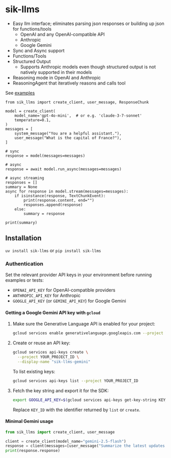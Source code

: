 # sik-llms

- Easy llm interface; eliminates parsing json responses or building up json for functions/tools
    - OpenAI and any OpenAI-compatible API
    - Anthropic
    - Google Gemini
- Sync and Async support
- Functions/Tools
- Structured Output
    - Supports Anthropic models even though structured output is not natively supported in their models
- Reasoning mode in OpenAI and Anthropic
- ReasoningAgent that iteratively reasons and calls tool

See [examples](https://github.com/shane-kercheval/sik-llms/blob/main/examples/examples.ipynb)

```
from sik_llms import create_client, user_message, ResponseChunk

model = create_client(
    model_name='gpt-4o-mini',  # or e.g. 'claude-3-7-sonnet'
    temperature=0.1,
)
messages = [
    system_message("You are a helpful assistant."),
    user_message("What is the capital of France?"),
]

# sync
response = model(messages=messages)

# async
response = await model.run_async(messages=messages)

# async streaming
responses = []
summary = None
async for response in model.stream(messages=messages):
    if isinstance(response, TextChunkEvent):
        print(response.content, end="")
        responses.append(response)
    else:
        summary = response

print(summary)
```

## Installation

`uv install sik-llms` or `pip install sik-llms`

### Authentication

Set the relevant provider API keys in your environment before running examples or tests:

- `OPENAI_API_KEY` for OpenAI-compatible providers
- `ANTHROPIC_API_KEY` for Anthropic
- `GOOGLE_API_KEY` (or `GEMINI_API_KEY`) for Google Gemini

#### Getting a Google Gemini API key with `gcloud`

1. Make sure the Generative Language API is enabled for your project:

   ```bash
   gcloud services enable generativelanguage.googleapis.com --project YOUR_PROJECT_ID
   ```

2. Create or reuse an API key:

   ```bash
   gcloud services api-keys create \
     --project YOUR_PROJECT_ID \
     --display-name "sik-llms-gemini"
   ```

   To list existing keys:

   ```bash
   gcloud services api-keys list --project YOUR_PROJECT_ID
   ```

3. Fetch the key string and export it for the SDK:

   ```bash
   export GOOGLE_API_KEY=$(gcloud services api-keys get-key-string KEY_ID --project YOUR_PROJECT_ID)
   ```

   Replace `KEY_ID` with the identifier returned by `list` or `create`.

#### Minimal Gemini usage

```python
from sik_llms import create_client, user_message

client = create_client(model_name="gemini-2.5-flash")
response = client(messages=[user_message("Summarize the latest updates to the Gemini family.")])
print(response.response)
```
